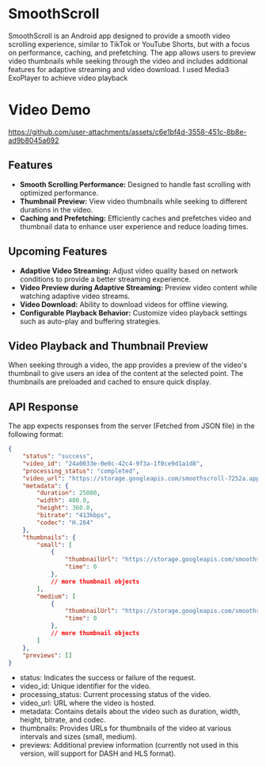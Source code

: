 # SmoothScroll

SmoothScroll is an Android app designed to provide a smooth video scrolling experience, similar to TikTok or YouTube Shorts, but with a focus on performance, caching, and prefetching. The app allows users to preview video thumbnails while seeking through the video and includes additional features for adaptive streaming and video download.
I used Media3 ExoPlayer to achieve video playback

# Video Demo
https://github.com/user-attachments/assets/c6e1bf4d-3558-451c-8b8e-ad9b8045a692

## Features

- **Smooth Scrolling Performance:** Designed to handle fast scrolling with optimized performance.
- **Thumbnail Preview:** View video thumbnails while seeking to different durations in the video.
- **Caching and Prefetching:** Efficiently caches and prefetches video and thumbnail data to enhance user experience and reduce loading times.

## Upcoming Features

- **Adaptive Video Streaming:** Adjust video quality based on network conditions to provide a better streaming experience.
- **Video Preview during Adaptive Streaming:** Preview video content while watching adaptive video streams.
- **Video Download:** Ability to download videos for offline viewing.
- **Configurable Playback Behavior:** Customize video playback settings such as auto-play and buffering strategies.

## Video Playback and Thumbnail Preview

When seeking through a video, the app provides a preview of the video's thumbnail to give users an idea of the content at the selected point. The thumbnails are preloaded and cached to ensure quick display.

## API Response

The app expects responses from the server (Fetched from JSON file) in the following format:

```json
{
    "status": "success",
    "video_id": "24a0033e-0e0c-42c4-9f3a-1f0ce9d1a1d8",
    "processing_status": "completed",
    "video_url": "https://storage.googleapis.com/smoothscroll-7252a.appspot.com/videos/video_1.mp4",
    "metadata": {
        "duration": 25000,
        "width": 480.0,
        "height": 360.0,
        "bitrate": "413kbps",
        "codec": "H.264"
    },
    "thumbnails": {
        "small": [
            {
                "thumbnailUrl": "https://storage.googleapis.com/smoothscroll-7252a.appspot.com/thumbnails/video_1/small/thumbnail_0.jpg",
                "time": 0
            },
            // more thumbnail objects
        ],
        "medium": [
            {
                "thumbnailUrl": "https://storage.googleapis.com/smoothscroll-7252a.appspot.com/thumbnails/video_1/medium/thumbnail_0.jpg",
                "time": 0
            },
            // more thumbnail objects
        ]
    },
    "previews": []
}
```

- status: Indicates the success or failure of the request.
- video_id: Unique identifier for the video.
- processing_status: Current processing status of the video.
- video_url: URL where the video is hosted.
- metadata: Contains details about the video such as duration, width, height, bitrate, and codec.
- thumbnails: Provides URLs for thumbnails of the video at various intervals and sizes (small, medium).
- previews: Additional preview information (currently not used in this version, will support for DASH and HLS format).
